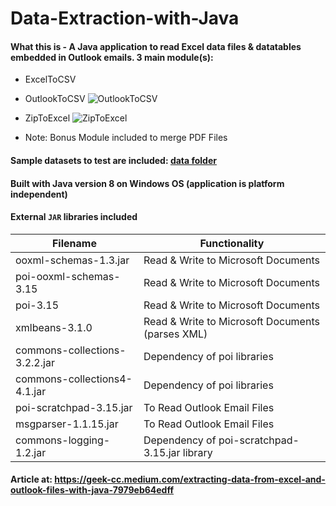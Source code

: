 # Data-Extraction-with-Java

#### What this is - A Java application to read Excel data files & datatables embedded in Outlook emails. 3 main module(s):
* ExcelToCSV
* OutlookToCSV
![OutlookToCSV](https://miro.medium.com/max/3600/1*UpskUXelTpzm5rd_GqDs9A.png)
* ZipToExcel
![ZipToExcel](https://miro.medium.com/max/1050/1*NeSZLIZebzV0qP38rg8DQQ.png)

* Note: Bonus Module included to merge PDF Files

#### Sample datasets to test are included: [data folder](https://github.com/incubated-geek-cc/data-extraction-with-Java/tree/main/data)

#### Built with Java version 8 on Windows OS (application is platform independent)

#### External `JAR` libraries included
Filename | Functionality
------------ | -------------
ooxml-schemas-1.3.jar | Read & Write to Microsoft Documents
poi-ooxml-schemas-3.15 | Read & Write to Microsoft Documents
poi-3.15 | Read & Write to Microsoft Documents
xmlbeans-3.1.0 | Read & Write to Microsoft Documents (parses XML)
commons-collections-3.2.2.jar | Dependency of poi libraries
commons-collections4-4.1.jar | Dependency of poi libraries
poi-scratchpad-3.15.jar | To Read Outlook Email Files
msgparser-1.1.15.jar | To Read Outlook Email Files
commons-logging-1.2.jar | Dependency of poi-scratchpad-3.15.jar library

#### Article at: https://geek-cc.medium.com/extracting-data-from-excel-and-outlook-files-with-java-7979eb64edff